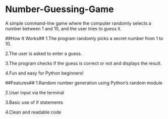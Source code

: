 # Number-Guessing-Game
A simple command-line game where the computer randomly selects a number between 1 and 10, and the user tries to guess it.

##How It Works## 1.The program randomly picks a secret number from 1 to 10.

2.The user is asked to enter a guess.

3.The program checks if the guess is correct or not and displays the result.

4.Fun and easy for Python beginners!

##Features## 1.Random number generation using Python’s random module

2.User input via the terminal

3.Basic use of if statements

4.Clean and readable code
